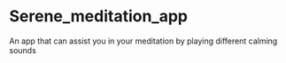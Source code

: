 # Serene_meditation_app
An app that can assist you in your meditation by playing different calming sounds

